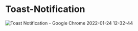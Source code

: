 # Toast-Notification
![Toast Notification - Google Chrome 2022-01-24 12-32-44](https://user-images.githubusercontent.com/48691866/150770242-0aae1f3e-68b7-4935-9cba-03e3463fa7c0.gif)
